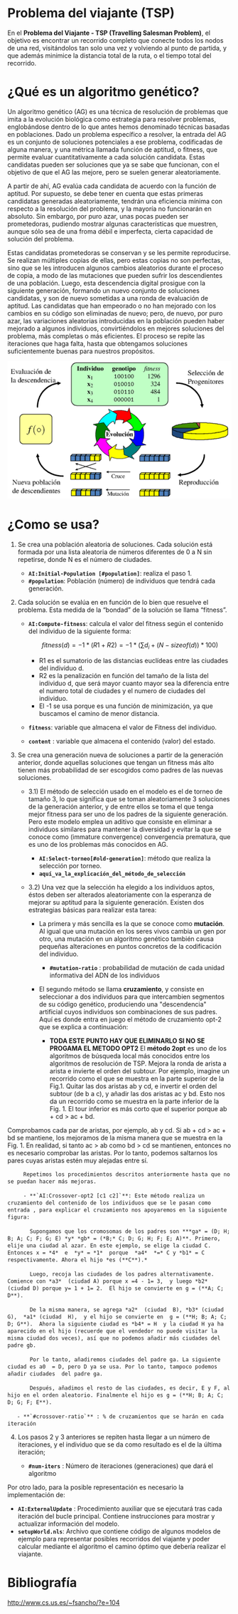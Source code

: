 # Problema del viajante (TSP)

En el **Problema del Viajante - TSP (Travelling Salesman Problem)**, el objetivo es encontrar un recorrido completo que conecte todos los nodos de una red, visitándolos tan solo una vez y volviendo al punto de partida, y que además minimice la distancia total de la ruta, o el tiempo total del recorrido.

# ¿Qué es un algoritmo genético?

Un algoritmo genético (AG) es una técnica de resolución de problemas que imita a la evolución biológica como estrategia para resolver problemas, englobándose dentro de lo que antes hemos denominado técnicas basadas en poblaciones. Dado un problema específico a resolver, la entrada del AG es un conjunto de soluciones potenciales a ese problema, codificadas de alguna manera, y una métrica llamada función de aptitud, o fitness, que permite evaluar cuantitativamente a cada solución candidata. Estas candidatas pueden ser soluciones que ya se sabe que funcionan, con el objetivo de que el AG las mejore, pero se suelen generar aleatoriamente.

A partir de ahí, AG evalúa cada candidata de acuerdo con la función de aptitud. Por supuesto, se debe tener en cuenta que estas primeras candidatas generadas aleatoriamente, tendrán una eficiencia mínima con respecto a la resolución del problema, y la mayoría no funcionarán en absoluto. Sin embargo, por puro azar, unas pocas pueden ser prometedoras, pudiendo mostrar algunas características que muestren, aunque sólo sea de una froma débil e imperfecta, cierta capacidad de  solución del problema.

Estas candidatas prometedoras se conservan y se les permite reproducirse. Se realizan múltiples copias de ellas, pero estas copias no son perfectas, sino que se les introducen algunos cambios aleatorios durante el proceso de copia, a modo de las mutaciones que pueden sufrir los descendientes de una población. Luego, esta descendencia digital prosigue con la siguiente generación, formando un nuevo conjunto de soluciones candidatas, y son de nuevo sometidas a una ronda de evaluación de aptitud. Las candidatas que han empeorado o no han mejorado con los cambios en su código son eliminadas de nuevo; pero, de nuevo, por puro azar, las variaciones aleatorias introducidas en la población pueden haber mejorado a algunos individuos, convirtiéndolos en mejores soluciones del problema, más completas o más eficientes. El proceso se repite las iteraciones que haga falta, hasta que obtengamos soluciones suficientemente buenas para nuestros propósitos.

![](images/TSPView.png)


# ¿Como se usa?

1. Se crea una población aleatoria de soluciones. Cada solución está formada por una lista aleatoria de números diferentes de 0 a N sin repetirse, donde N es el número de ciudades. 

   -  **`AI:Initial-Population [#population]`**: realiza el paso 1.
   - **`#population`**: Población (número) de individuos que tendrá cada generación.

2. Cada solución se evalúa en en función de lo bien que resuelve el problema. Esta medida de la “bondad” de la solución se llama “fitness”. 

   - **`AI:Compute-fitness`**: calcula el valor del fitness según el contenido del individuo de la siguiente forma:

     $$
     fitness(d) = -1*(R1 + R2)  =-1*( \sum d_i + (N - sizeof(d)) * 100)
     $$

     - R1 es el sumatorio de las distancias euclídeas entre las ciudades del individuo d.
     - R2 es la penalización en función del tamaño de la lista del individuo d, que será mayor cuanto mayor sea la diferencia entre el numero total de ciudades y el numero de ciudades del individuo.
     - El -1 se usa porque es una función de minimización, ya que buscamos el camino de menor distancia.
     
   -  **`fitness`**: variable que almacena el valor de Fitness del individuo.

   - **`content`** : variable que almacena el contenido (valor) del estado.

3. Se crea una generación nueva de soluciones a partir de la generación anterior, donde aquellas soluciones que tengan un fitness más alto tienen más probabilidad de ser escogidos como padres de las nuevas soluciones.  

   - 3.1) El método de selección usado en el modelo es el de torneo de tamaño 3, lo que significa que se toman aleatoriamente 3 soluciones de la generación anterior, y de entre ellos se toma el que tenga mejor fitness para ser uno de los padres de la siguiente generación.  Pero este modelo emplea un aditivo  que consiste en eliminar a individuos similares para mantener la diversidad y evitar la que se conoce como (immature convergence) convergencia prematura, que es uno de los problemas más conocidos en AG. 
   
     - **`AI:Select-torneo[#old-generation]`**:  método que realiza la selección por torneo.
     - **`aquí_va_la_explicación_del_método_de_selección`** 
   
   - 3.2) Una vez que la selección ha elegido a los individuos aptos, éstos deben ser alterados aleatoriamente con la esperanza de mejorar su aptitud para la siguiente generación. Existen dos estrategias básicas para realizar esta tarea:
   
     - La primera y más sencilla es la que se conoce como **mutación**. Al igual que una mutación en los seres vivos cambia un gen por otro, una mutación en un algoritmo genético también causa pequeñas alteraciones en puntos concretos de la codificación del individuo.
   
       - **`#mutation-ratio`** : probabilidad de mutación de cada unidad informativa del ADN de los individuos
   
     - El segundo método se llama **cruzamiento**, y consiste en seleccionar a dos individuos para que intercambien segmentos de su código genético, produciendo una "descendencia" artificial cuyos individuos son combinaciones de sus padres. Aquí es donde entra en juego el método de cruzamiento opt-2 que se explica a continuación: 
   
       - **TODA ESTE PUNTO HAY QUE ELIMINARLO SI NO SE PROGAMA EL METODO OPT2**           El **método 2opt** es uno de los algoritmos de búsqueda local más conocidos entre los algoritmos de resolución de TSP. Mejora la ronda de arista a arista e invierte el orden del subtour. Por ejemplo, imagine un recorrido como el que se muestra en la parte superior de la Fig.1. Quitar las dos aristas ab y cd, e invertir el orden del subtour (de b a c), y añadir las dos aristas ac y bd. Esto nos da un recorrido como se muestra en la parte inferior de la Fig. 1. El tour inferior es más corto que el superior porque ab + cd > ac + bd.
   
         
Comprobamos cada par de aristas, por ejemplo, ab y cd. Si ab + cd > ac + bd se mantiene, los mejoramos de la misma manera que se muestra en la Fig. 1. En realidad, si tanto ac > ab como bd > cd se mantienen, entonces no es necesario comprobar las aristas. Por lo tanto, podemos saltarnos los pares cuyas aristas estén muy alejadas entre sí.
   
         Repetimos los procedimientos descritos anteriormente hasta que no se puedan hacer más mejoras.
   
         - **`AI:Crossover-opt2 [c1 c2]`**: Este método realiza un cruzamiento del contenido de los individuos que se le pasan como entrada , para explicar el cruzamiento nos apoyaremos en la siguiente figura:
   
           Supongamos que los cromosomas de los padres son ***ga* = (D; H; B; A; C; F; G; E) *y* *gb* = (*B;* C; D; G; H; F; E; A)**. Primero, elije una ciudad al azar. En este ejemplo, se elige la ciudad C. Entonces x = *4*  e  *y* = *1*  porque  *a4*  *=* C y *b1* = C respectivamente. Ahora el hijo *es (**C**).*
   
           Luego, recoja las ciudades de los padres alternativamente. Comience con *a3*  (ciudad A) porque x =4 - 1= 3,  y luego *b2* (ciudad D) porque y= 1 + 1= 2.  El hijo se convierte en g = (**A; C; D**).
   
           De la misma manera, se agrega *a2*  (ciudad  B), *b3* (ciudad G),  *a1* (ciudad  H),  y el hijo se convierte en  g = (**H; B; A; C; D; G**).  Ahora la siguiente ciudad es *b4* = H  y la ciudad H ya ha aparecido en el hijo (recuerde que el vendedor no puede visitar la misma ciudad dos veces), así que no podemos añadir más ciudades del padre gb.
   
           Por lo tanto, añadiremos ciudades del padre ga. La siguiente ciudad es a0  = D, pero D ya se usa. Por lo tanto, tampoco podemos añadir ciudades  del padre ga.
   
           Después, añadimos el resto de las ciudades, es decir, E y F, al hijo en el orden aleatorio. Finalmente el hijo es g = (**H; B; A; C; D; G; F; E**).
         
       - **`#crossover-ratio`** : % de cruzamientos que se harán en cada iteración
   
4. Los pasos 2 y 3 anteriores se repiten hasta llegar a un número de iteraciones, y el individuo que se da como resultado es el de la última iteración;

   - **`#num-iters`** : Número de iteraciones (generaciones) que dará el algoritmo

Por otro lado, para la posible representación es necesario la implementación de:

- **`AI:ExternalUpdate`** : Procedimiento auxiliar que se ejecutará tras cada iteración del bucle principal. Contiene instrucciones para mostrar y actualizar información del modelo.
- **`setupWorld.nls`**: Archivo que contiene código de algunos modelos de ejemplo para representar posibles recorridos del viajante y poder calcular mediante el algoritmo el camino óptimo que debería realizar el viajante.





# Bibliografía

http://www.cs.us.es/~fsancho/?e=104